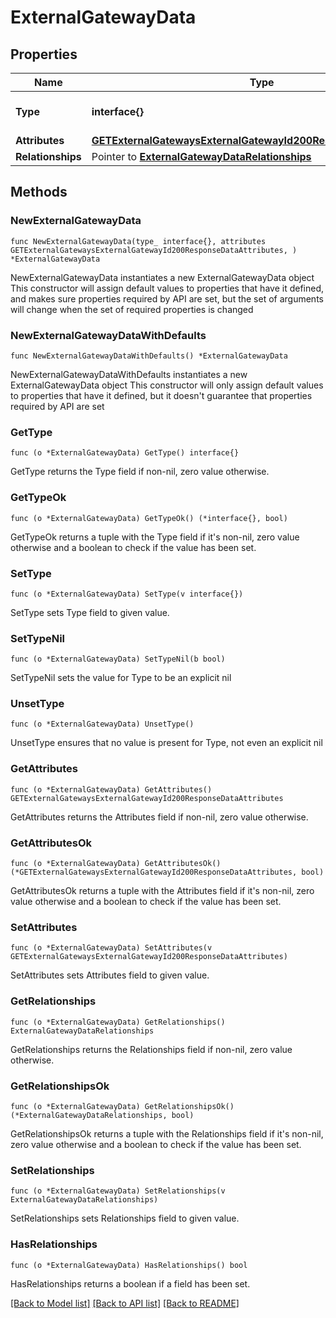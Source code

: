 # ExternalGatewayData

## Properties

Name | Type | Description | Notes
------------ | ------------- | ------------- | -------------
**Type** | **interface{}** | The resource&#39;s type | 
**Attributes** | [**GETExternalGatewaysExternalGatewayId200ResponseDataAttributes**](GETExternalGatewaysExternalGatewayId200ResponseDataAttributes.md) |  | 
**Relationships** | Pointer to [**ExternalGatewayDataRelationships**](ExternalGatewayDataRelationships.md) |  | [optional] 

## Methods

### NewExternalGatewayData

`func NewExternalGatewayData(type_ interface{}, attributes GETExternalGatewaysExternalGatewayId200ResponseDataAttributes, ) *ExternalGatewayData`

NewExternalGatewayData instantiates a new ExternalGatewayData object
This constructor will assign default values to properties that have it defined,
and makes sure properties required by API are set, but the set of arguments
will change when the set of required properties is changed

### NewExternalGatewayDataWithDefaults

`func NewExternalGatewayDataWithDefaults() *ExternalGatewayData`

NewExternalGatewayDataWithDefaults instantiates a new ExternalGatewayData object
This constructor will only assign default values to properties that have it defined,
but it doesn't guarantee that properties required by API are set

### GetType

`func (o *ExternalGatewayData) GetType() interface{}`

GetType returns the Type field if non-nil, zero value otherwise.

### GetTypeOk

`func (o *ExternalGatewayData) GetTypeOk() (*interface{}, bool)`

GetTypeOk returns a tuple with the Type field if it's non-nil, zero value otherwise
and a boolean to check if the value has been set.

### SetType

`func (o *ExternalGatewayData) SetType(v interface{})`

SetType sets Type field to given value.


### SetTypeNil

`func (o *ExternalGatewayData) SetTypeNil(b bool)`

 SetTypeNil sets the value for Type to be an explicit nil

### UnsetType
`func (o *ExternalGatewayData) UnsetType()`

UnsetType ensures that no value is present for Type, not even an explicit nil
### GetAttributes

`func (o *ExternalGatewayData) GetAttributes() GETExternalGatewaysExternalGatewayId200ResponseDataAttributes`

GetAttributes returns the Attributes field if non-nil, zero value otherwise.

### GetAttributesOk

`func (o *ExternalGatewayData) GetAttributesOk() (*GETExternalGatewaysExternalGatewayId200ResponseDataAttributes, bool)`

GetAttributesOk returns a tuple with the Attributes field if it's non-nil, zero value otherwise
and a boolean to check if the value has been set.

### SetAttributes

`func (o *ExternalGatewayData) SetAttributes(v GETExternalGatewaysExternalGatewayId200ResponseDataAttributes)`

SetAttributes sets Attributes field to given value.


### GetRelationships

`func (o *ExternalGatewayData) GetRelationships() ExternalGatewayDataRelationships`

GetRelationships returns the Relationships field if non-nil, zero value otherwise.

### GetRelationshipsOk

`func (o *ExternalGatewayData) GetRelationshipsOk() (*ExternalGatewayDataRelationships, bool)`

GetRelationshipsOk returns a tuple with the Relationships field if it's non-nil, zero value otherwise
and a boolean to check if the value has been set.

### SetRelationships

`func (o *ExternalGatewayData) SetRelationships(v ExternalGatewayDataRelationships)`

SetRelationships sets Relationships field to given value.

### HasRelationships

`func (o *ExternalGatewayData) HasRelationships() bool`

HasRelationships returns a boolean if a field has been set.


[[Back to Model list]](../README.md#documentation-for-models) [[Back to API list]](../README.md#documentation-for-api-endpoints) [[Back to README]](../README.md)


